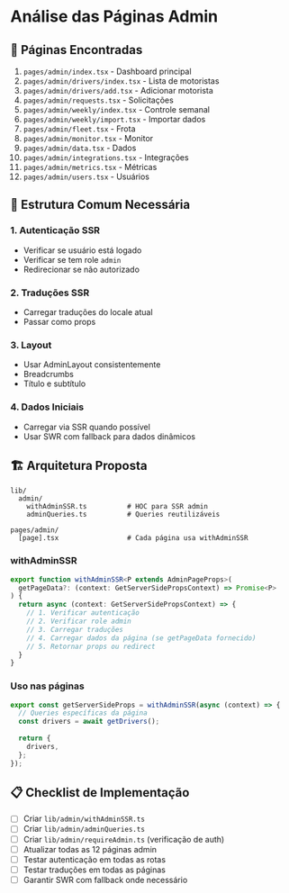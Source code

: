 # Análise das Páginas Admin

## 📄 Páginas Encontradas

1. `pages/admin/index.tsx` - Dashboard principal
2. `pages/admin/drivers/index.tsx` - Lista de motoristas
3. `pages/admin/drivers/add.tsx` - Adicionar motorista
4. `pages/admin/requests.tsx` - Solicitações
5. `pages/admin/weekly/index.tsx` - Controle semanal
6. `pages/admin/weekly/import.tsx` - Importar dados
7. `pages/admin/fleet.tsx` - Frota
8. `pages/admin/monitor.tsx` - Monitor
9. `pages/admin/data.tsx` - Dados
10. `pages/admin/integrations.tsx` - Integrações
11. `pages/admin/metrics.tsx` - Métricas
12. `pages/admin/users.tsx` - Usuários

## 🎯 Estrutura Comum Necessária

### 1. Autenticação SSR
- Verificar se usuário está logado
- Verificar se tem role `admin`
- Redirecionar se não autorizado

### 2. Traduções SSR
- Carregar traduções do locale atual
- Passar como props

### 3. Layout
- Usar AdminLayout consistentemente
- Breadcrumbs
- Título e subtítulo

### 4. Dados Iniciais
- Carregar via SSR quando possível
- Usar SWR com fallback para dados dinâmicos

## 🏗️ Arquitetura Proposta

```
lib/
  admin/
    withAdminSSR.ts          # HOC para SSR admin
    adminQueries.ts          # Queries reutilizáveis
    
pages/admin/
  [page].tsx                 # Cada página usa withAdminSSR
```

### withAdminSSR

```typescript
export function withAdminSSR<P extends AdminPageProps>(
  getPageData?: (context: GetServerSidePropsContext) => Promise<P>
) {
  return async (context: GetServerSidePropsContext) => {
    // 1. Verificar autenticação
    // 2. Verificar role admin
    // 3. Carregar traduções
    // 4. Carregar dados da página (se getPageData fornecido)
    // 5. Retornar props ou redirect
  }
}
```

### Uso nas páginas

```typescript
export const getServerSideProps = withAdminSSR(async (context) => {
  // Queries específicas da página
  const drivers = await getDrivers();
  
  return {
    drivers,
  };
});
```

## 📋 Checklist de Implementação

- [ ] Criar `lib/admin/withAdminSSR.ts`
- [ ] Criar `lib/admin/adminQueries.ts`
- [ ] Criar `lib/admin/requireAdmin.ts` (verificação de auth)
- [ ] Atualizar todas as 12 páginas admin
- [ ] Testar autenticação em todas as rotas
- [ ] Testar traduções em todas as páginas
- [ ] Garantir SWR com fallback onde necessário
